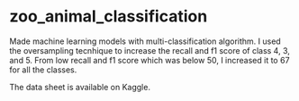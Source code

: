# zoo_animal_classification

Made machine learning models with multi-classification algorithm. I used the oversampling tecnhique to increase the recall and f1 score of class 4, 3, and 5. From low recall and f1 score which was below 50, I increased it to 67 for all the classes.  

The data sheet is available on Kaggle. 
